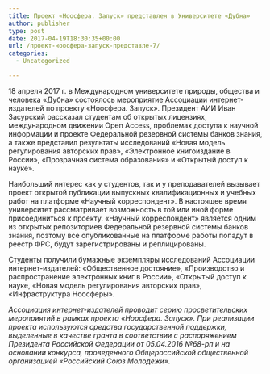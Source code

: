 ```yaml
---
title: Проект «Ноосфера. Запуск» представлен в Университете «Дубна»
author: publisher
type: post
date: 2017-04-19T18:30:35+00:00
url: /проект-ноосфера-запуск-представле-7/
categories:
  - Uncategorized

---
```

18 апреля 2017 г. в Международном университете природы, общества и человека «Дубна» состоялось мероприятие Ассоциации интернет-издателей по проекту «Ноосфера. Запуск». Президент АИИ Иван Засурский рассказал студентам об открытых лицензиях, международном движении Open Access, проблемах доступа к научной информации и проекте Федеральной резервной системы банков знания, а также представил результаты исследований «Новая модель регулирования авторских прав», «Электронное книгоиздание в России», «Прозрачная система образования» и «Открытый доступ к науке».

Наибольший интерес как у студентов, так и у преподавателей вызывает проект открытой публикации выпускных квалификационных и учебных работ на платформе «Научный корреспондент». В настоящее время университет рассматривает возможность в той или иной форме присоединиться к проекту. «Научный корреспондент» является одним из открытых репозиториев Федеральной резервной системы банков знания, поэтому все опубликованные на платформе работы попадут в реестр ФРС, будут зарегистрированы и реплицированы.

Студенты получили бумажные экземпляры исследований Ассоциации интернет-издателей: «Общественное достояние», «Производство и распространение электронных книг в России», «Открытый доступ к науке, «Новая модель регулирования авторских прав», «Инфраструктура Ноосферы».

_Ассоциация интернет-издателей проводит серию просветительских мероприятий в рамках проекта «Ноосфера. Запуск». При реализации проекта используются средства государственной поддержки, выделенные в качестве гранта в соответствии c распоряжением Президента Российской Федерации от 05.04.2016 №68-рп и на основании конкурса, проведенного Общероссийской общественной организацией «Российский Союз Молодежи»._